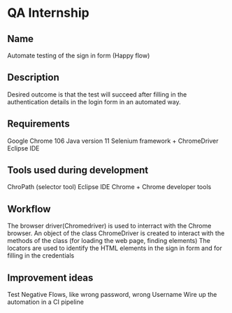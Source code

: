 # QA Internship

## Name
Automate testing of the sign in form (Happy flow)

## Description
Desired outcome is that the test will succeed after filling in the authentication details in the login form in an automated way.


## Requirements
Google Chrome 106
Java version 11
Selenium framework + ChromeDriver
Eclipse IDE


## Tools used during development
ChroPath (selector tool)
Eclipse IDE
Chrome + Chrome developer tools


## Workflow
The browser driver(Chromedriver) is used to interract with the Chrome browser. 
An object of the class ChromeDriver is created to interact with the methods of the class (for loading the web page, finding elements)
The locators are used to identify the  HTML elements in the sign in form and for filling in the credentials 


## Improvement ideas
Test Negative Flows, like wrong password, wrong Username
Wire up the automation in a CI pipeline

